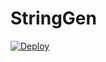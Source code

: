 # StringGen
[![Deploy](https://www.herokucdn.com/deploy/button.svg)](https://heroku.com/deploy?template=https://github.com/Manishgupta64047/StringGenBot)

